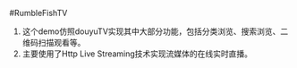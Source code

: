 #RumbleFishTV

1. 这个demo仿照douyuTV实现其中大部分功能，包括分类浏览、搜索浏览、二维码扫描观看等。
2. 主要使用了Http Live Streaming技术实现流媒体的在线实时直播。
